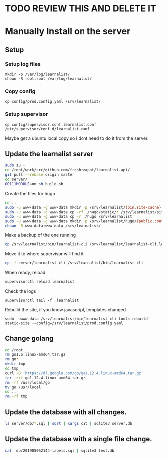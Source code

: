# TODO REVIEW THIS AND DELETE IT
# Manually Install on the server

## Setup

### Setup log files
```
mkdir -p /var/log/learnalist/
chown -R root:root /var/log/learnalist/
```

### Copy config
```
cp config/prod.config.yaml /srv/learnalist/
```

### Setup supervisor
```
cp config/supervisor.conf.learnalist.conf /etc/supervisor/conf.d/learnalist.conf
```


Maybe get a ubuntu local copy so I dont need to do it from the server.

## Update the learnalist server
```sh
sudo su -
cd /root/work/src/github.com/freshteapot/learnalist-api/
git pull --rebase origin master
cd server/
GO111MODULE=on sh build.sh
```

Create the files for hugo
```sh
cd ..
sudo -u www-data -g www-data mkdir -p /srv/learnalist/{bin,site-cache}
sudo -u www-data -g www-data cp -rf ./hugo/static/* /srv/learnalist/site-cache/
sudo -u www-data -g www-data cp -r ./hugo /srv/learnalist
sudo -u www-data -g www-data mkdir -p /srv/learnalist/hugo/{public,content/alist,data/alist,content/alistsbyuser,data/alistsbyuser}
chown -R www-data:www-data /srv/learnalist/
```

Make a backup of the one running

```sh
cp /srv/learnalist/bin/learnalist-cli /srv/learnalist/learnalist-cli.last.working
```

Move it to where supervisor will find it.
```sh
cp -f server/learnalist-cli /srv/learnalist/bin/learnalist-cli
```
When ready, reload
```sh
supervisorctl reload learnalist
```

Check the logs
```
supervisorctl tail -f  learnalist
```

Rebuild the site, if you know javascript, templates changed
```
sudo -uwww-data /srv/learnalist/bin/learnalist-cli tools rebuild-static-site --config=/srv/learnalist/prod.config.yaml
```


## Change golang
```sh
cd /root
rm go1.6.linux-amd64.tar.gz
rm go*
mkdir tmp
cd tmp
curl -O 'https://dl.google.com/go/go1.12.4.linux-amd64.tar.gz'
tar -zxf go1.12.4.linux-amd64.tar.gz
rm -rf /usr/local/go
mv go /usr/local
cd ..
rm -rf tmp
```

## Update the database with all changes.
```sh
ls server/db/*.sql | sort | xargs cat | sqlite3 server.db
```

## Update the database with a single file change.
```sh
cat  db/201905052144-labels.sql | sqlite3 test.db
```
